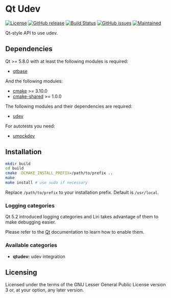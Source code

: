 Qt Udev
=======

[![License](https://img.shields.io/badge/license-LGPLv3.0-blue.svg)](http://www.gnu.org/licenses/lgpl.txt)
[![GitHub release](https://img.shields.io/github/release/lirios/qtudev.svg)](https://github.com/lirios/qtudev)
[![Build Status](https://travis-ci.org/lirios/qtudev.svg?branch=develop)](https://travis-ci.org/lirios/qtudev)
[![GitHub issues](https://img.shields.io/github/issues/lirios/qtudev.svg)](https://github.com/lirios/qtudev/issues)
[![Maintained](https://img.shields.io/maintenance/yes/2018.svg)](https://github.com/lirios/qtudev/commits/develop)

Qt-style API to use udev.

## Dependencies

Qt >= 5.8.0 with at least the following modules is required:

 * [qtbase](http://code.qt.io/cgit/qt/qtbase.git)

And the following modules:

 * [cmake](https://gitlab.kitware.com/cmake/cmake) >= 3.10.0
 * [cmake-shared](https://github.com/lirios/cmake-shared.git) >= 1.0.0

The following modules and their dependencies are required:

 * [udev](http://www.freedesktop.org/software/systemd/libudev/)

For autotests you need:

 * [umockdev](https://github.com/martinpitt/umockdev/)

## Installation

```sh
mkdir build
cd build
cmake -DCMAKE_INSTALL_PREFIX=/path/to/prefix ..
make
make install # use sudo if necessary
```

Replace `/path/to/prefix` to your installation prefix.
Default is `/usr/local`.

### Logging categories

Qt 5.2 introduced logging categories and Liri takes advantage of
them to make debugging easier.

Please refer to the [Qt](http://doc.qt.io/qt-5/qloggingcategory.html) documentation
to learn how to enable them.

### Available categories

* **qtudev:** udev integration

## Licensing

Licensed under the terms of the GNU Lesser General Public License version 3 or,
at your option, any later version.
